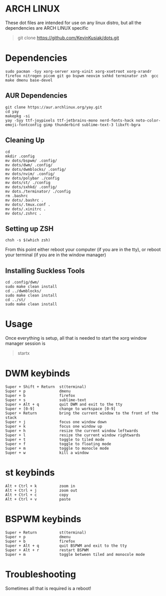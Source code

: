 ARCH LINUX
==========
These dot files are intended for use on any linux distro, but all the dependencies are ARCH LINUX specific

> git clone https://github.com/KevinKusiak/dots.git

# Dependencies
	sudo pacman -Syy xorg-server xorg-xinit xorg-xsetroot xorg-xrandr firefox nitrogen picom git go bspwm neovim sxhkd terminator zsh  gcc make dmenu base-devel

## AUR Dependencies
	git clone https://aur.archlinux.org/yay.git
	cd yay
	makepkg -si
	yay -Syy ttf-joypixels ttf-jetbrains-mono nerd-fonts-hack noto-color-emoji-fontconfig gimp thunderbird sublime-text-3 libxft-bgra

## Cleaning Up
	cd 
	mkdir .config
	mv dots/bspwm/ .config/
	mv dots/dwm/ .config/
	mv dots/dwmblocks/ .config/
	mv dots/nvim/ .config/
	mv dots/polybar ./config
	mv dots/st/ ./config
	mv dots/sxhkd/ .config/
	mv dots./terminator/ ./config
	rm .bashrc
	mv dots/.bashrc .
	mv dots/.tmux.conf .
	mv dots/.xinitrc .
	mv dots/.zshrc .

## Setting up ZSH
	chsh -s $(which zsh)
From this point either reboot your computer (if you are in the tty), or reboot your terminal (if you are in the window manager)

## Installing Suckless Tools
	cd .config/dwm/
	sudo make clean install 
	cd ../dwmblocks/
	sudo make clean install 
	cd ../st/
	sudo make clean install 

# Usage
Once everything is setup, all that is needed to start the xorg window manager session is 
> startx

# DWM keybinds
	Super + Shift + Return	st(terminal)
	Super + p 				dmenu
	Super + b 				firefox
	Super + s 				sublime-text
	Super + Alt + q 		quit DWM and exit to the tty
	Super + [0-9]			change to workspace [0-9]
	Super + Return 			bring the current window to the front of the stack
	Super + j 				focus one window down
	Super + k 				focus one window up
	Super + h 				resize the current window leftwards
	Super + l 				resize the current window rightwards
	Super + t 				toggle to tiled mode
	Super + f 				toggle to floating mode
	Super + m 				toggle to monocle mode
	Super + w 				kill a window

# st keybinds
	Alt + Ctrl + k 			zoom in
	Alt + Ctrl + j 			zoom out
	Alt + Ctrl + c 			copy
	Alt + Ctrl + v 			paste

# BSPWM keybinds
	Super + Return 			st(terminal)
	Super + p 				dmenu
	Super + b 				firefox
	Super + Alt + q 		quit BSPWM and exit to the tty
	Super + Alt + r 		restart BSPWM
	Super + m 				toggle between tiled and monocole mode

# Troubleshooting
Sometimes all that is required is a reboot!
